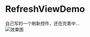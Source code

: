 # RefreshViewDemo
自己写的一个刷新控件，还在完善中...<br/>
![效果图](https://github.com/JeffrayZ/RefreshViewDemo/edit/master/gifs/GIF%202020-5-23%2010-45-12.gif)

